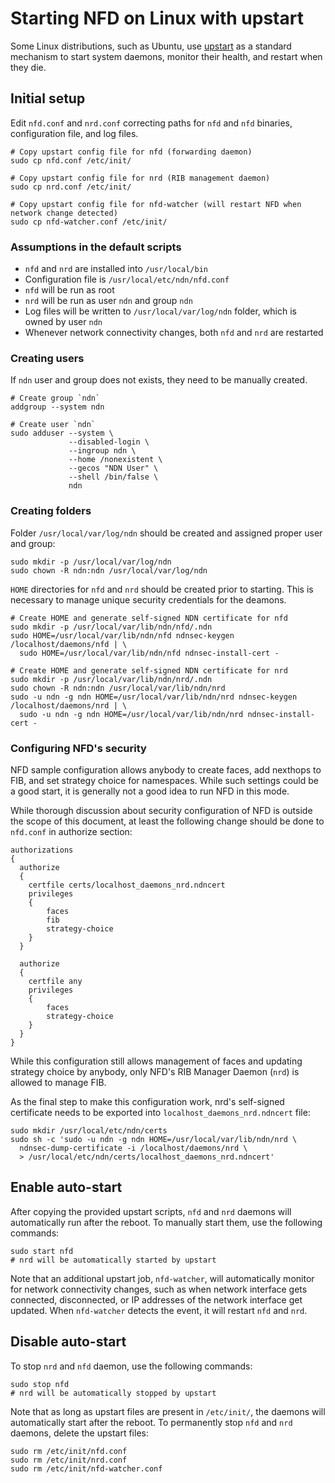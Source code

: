 Starting NFD on Linux with upstart
==================================

Some Linux distributions, such as Ubuntu, use [upstart](http://upstart.ubuntu.com/) as a
standard mechanism to start system daemons, monitor their health, and restart
when they die.

Initial setup
-------------

Edit `nfd.conf` and `nrd.conf` correcting paths for `nfd` and `nfd` binaries,
configuration file, and log files.

    # Copy upstart config file for nfd (forwarding daemon)
    sudo cp nfd.conf /etc/init/

    # Copy upstart config file for nrd (RIB management daemon)
    sudo cp nrd.conf /etc/init/

    # Copy upstart config file for nfd-watcher (will restart NFD when network change detected)
    sudo cp nfd-watcher.conf /etc/init/

### Assumptions in the default scripts

* `nfd` and `nrd` are installed into `/usr/local/bin`
* Configuration file is `/usr/local/etc/ndn/nfd.conf`
* `nfd` will be run as root
* `nrd` will be run as user `ndn` and group `ndn`
* Log files will be written to `/usr/local/var/log/ndn` folder, which is owned by user `ndn`
* Whenever network connectivity changes, both `nfd` and `nrd` are restarted

### Creating users

If `ndn` user and group does not exists, they need to be manually created.

    # Create group `ndn`
    addgroup --system ndn

    # Create user `ndn`
    sudo adduser --system \
                 --disabled-login \
                 --ingroup ndn \
                 --home /nonexistent \
                 --gecos "NDN User" \
                 --shell /bin/false \
                 ndn


### Creating folders

Folder `/usr/local/var/log/ndn` should be created and assigned proper user and group:

    sudo mkdir -p /usr/local/var/log/ndn
    sudo chown -R ndn:ndn /usr/local/var/log/ndn

`HOME` directories for `nfd` and `nrd` should be created prior to starting.  This is
necessary to manage unique security credentials for the deamons.

    # Create HOME and generate self-signed NDN certificate for nfd
    sudo mkdir -p /usr/local/var/lib/ndn/nfd/.ndn
    sudo HOME=/usr/local/var/lib/ndn/nfd ndnsec-keygen /localhost/daemons/nfd | \
      sudo HOME=/usr/local/var/lib/ndn/nfd ndnsec-install-cert -

    # Create HOME and generate self-signed NDN certificate for nrd
    sudo mkdir -p /usr/local/var/lib/ndn/nrd/.ndn
    sudo chown -R ndn:ndn /usr/local/var/lib/ndn/nrd
    sudo -u ndn -g ndn HOME=/usr/local/var/lib/ndn/nrd ndnsec-keygen /localhost/daemons/nrd | \
      sudo -u ndn -g ndn HOME=/usr/local/var/lib/ndn/nrd ndnsec-install-cert -

### Configuring NFD's security

NFD sample configuration allows anybody to create faces, add nexthops to FIB, and set
strategy choice for namespaces.  While such settings could be a good start, it is
generally not a good idea to run NFD in this mode.

While thorough discussion about security configuration of NFD is outside the scope of this
document, at least the following change should be done to ``nfd.conf`` in authorize
section:

    authorizations
    {
      authorize
      {
        certfile certs/localhost_daemons_nrd.ndncert
        privileges
        {
            faces
            fib
            strategy-choice
        }
      }

      authorize
      {
        certfile any
        privileges
        {
            faces
            strategy-choice
        }
      }
    }

While this configuration still allows management of faces and updating strategy choice by
anybody, only NFD's RIB Manager Daemon (`nrd`) is allowed to manage FIB.

As the final step to make this configuration work, nrd's self-signed certificate needs to
be exported into `localhost_daemons_nrd.ndncert` file:

    sudo mkdir /usr/local/etc/ndn/certs
    sudo sh -c 'sudo -u ndn -g ndn HOME=/usr/local/var/lib/ndn/nrd \
      ndnsec-dump-certificate -i /localhost/daemons/nrd \
      > /usr/local/etc/ndn/certs/localhost_daemons_nrd.ndncert'


Enable auto-start
-----------------

After copying the provided upstart scripts, `nfd` and `nrd` daemons will automatically run
after the reboot.  To manually start them, use the following commands:

    sudo start nfd
    # nrd will be automatically started by upstart

Note that an additional upstart job, ``nfd-watcher``, will automatically monitor for
network connectivity changes, such as when network interface gets connected, disconnected,
or IP addresses of the network interface get updated.  When ``nfd-watcher`` detects the
event, it will restart `nfd` and `nrd`.

Disable auto-start
------------------

To stop `nrd` and `nfd` daemon, use the following commands:

    sudo stop nfd
    # nrd will be automatically stopped by upstart

Note that as long as upstart files are present in `/etc/init/`, the daemons will
automatically start after the reboot.  To permanently stop `nfd` and `nrd` daemons, delete
the upstart files:

    sudo rm /etc/init/nfd.conf
    sudo rm /etc/init/nrd.conf
    sudo rm /etc/init/nfd-watcher.conf
